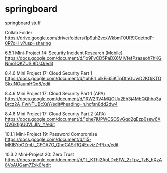 # springboard
springboard stuff

Collab Folder
https://drive.google.com/drive/folders/1p9uh2vcxWkbmT0UR9CdetndP-0R7oH_v?usp=sharing

6.5.1     Mini-Project 14: Security Incident Research (Mobile)
  https://docs.google.com/document/d/1o9FvCD5PaDX6MIVfefPzaaeoh7hKGNmo1QKZUSi8DsQ/edit

8.4.6     Mini Project 17: Cloud Security Part 1        https://docs.google.com/document/d/1uhErLulkEi65iKTpDthGUwD2KOjKTOSkxiNOaumHQq8/edit
  
8.4.6     Mini Project 17: Cloud Security Part 1 (APA)  https://docs.google.com/document/d/1RW2RV4MQOUu2Eh3j4MbQQhho3aBrcz2A_FwNTUBcXeY/edit#heading=h.hcfsn8dd2dw4

8.4.6     Mini Project 17: Cloud Security Part 2 (APA)  https://docs.google.com/document/d/1phe7jUPWCSOSvGqd2gEzp0sew6XQVGkflgU0VLJIN_Y/edit
  
10.1.1     Mini-Project 19: Password Compromise         https://docs.google.com/document/d/1i5-MKlBYoGZmLt_CFGA7O_QhdCASrRQ4EuvizZ-Ptxo/edit
   
10.3.2     Mini-Project 20: Zero Trust                  https://docs.google.com/document/d/1L_KThi2AoLDxEfW_2zTpz_TzB_hXzA8VoAUGam7Zxk0/edit

